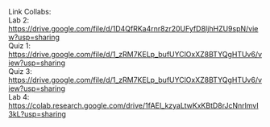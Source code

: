 Link Collabs:  
Lab 2: https://drive.google.com/file/d/1D4QfRKa4rnr8zr20UFyfD8IjhHZU9spN/view?usp=sharing  
Quiz 1: https://drive.google.com/file/d/1_zRM7KELp_bufUYClOxXZ8BTYQgHTUv6/view?usp=sharing  
Quiz 3: https://drive.google.com/file/d/1_zRM7KELp_bufUYClOxXZ8BTYQgHTUv6/view?usp=sharing  
Lab 4: https://colab.research.google.com/drive/1fAEI_kzyaLtwKxKBtD8rJcNnrlmvI3kL?usp=sharing
